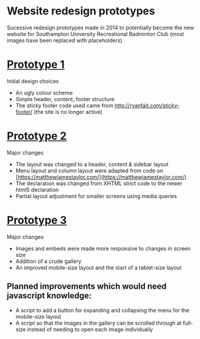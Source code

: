 # Website redesign prototypes

Sucessive redesign prototypes made in 2014 to potentially become the new website for Southampton University Recreational Badminton Club
(most images have been replaced with placeholders)

# [Prototype 1](https://github.com/ianshepherd111/recbad-site-redesign/p1/test.html)

Initial design choices

* An ugly colour scheme
* Simple header, content, footer structure
* The sticky footer code used came from http://ryanfait.com/sticky-footer/ (the site is no longer active)
    
# [Prototype 2](https://github.com/ianshepherd111/recbad-site-redesign/p2/test.html)

Major changes
    
* The layout was changed to a header, content & sidebar layout
* Menu layout and column layout were adapted from code on [https://matthewjamestaylor.com/](https://matthewjamestaylor.com/)
* The declaration was changed from XHTML strict code to the newer html5 declaration
* Partial layout adjustment for smaller screens using media queries

# [Prototype 3](https://github.com/ianshepherd111/recbad-site-redesign/p3/test.html)

Major changes
    
* Images and embeds were made more responsive to changes in screen size 
* Addition of a crude gallery
* An improved mobile-size layout and the start of a tablet-size layout

## Planned improvements which would need javascript knowledge:
    
* A script to add a button for expanding and collapsing the menu for the mobile-size layout
* A script so that the images in the gallery can be scrolled through at full-size instead of needing to open each image individually
